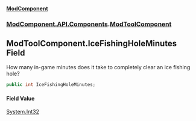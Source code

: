 #### [ModComponent](index.md 'index')
### [ModComponent.API.Components](index.md#ModComponent.API.Components 'ModComponent.API.Components').[ModToolComponent](ModToolComponent.md 'ModComponent.API.Components.ModToolComponent')

## ModToolComponent.IceFishingHoleMinutes Field

How many in-game minutes does it take to completely clear an ice fishing hole?

```csharp
public int IceFishingHoleMinutes;
```

#### Field Value
[System.Int32](https://docs.microsoft.com/en-us/dotnet/api/System.Int32 'System.Int32')